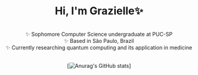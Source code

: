 <div align="center">
    <h1>Hi, I'm Grazielle✨</h1>
    <br>
<div style="list-style-type: none; padding-left: 0;">
✨ Sophomore Computer Science undergraduate at PUC-SP<br>
✨ Based in São Paulo, Brazil<br>
✨ Currently researching quantum computing and its application in medicine<br>
</div>
<br><be>

[![Anurag's GitHub stats](https://github-readme-stats.vercel.app/api?username=GaiaOcean&show_icons=true&theme=radical)]

